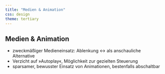 ```yaml
---
title: "Medien & Animation"
css: design 
theme: tertiary
---
```

## Medien & Animation

- zweckmäßiger Medieneinsatz: Ablenkung ↔ als anschauliche Alternative
- Verzicht auf »Autoplay«, Möglichkeit zur gezielten Steuerung
- sparsamer, bewusster Einsatz von Animationen, bestenfalls abschaltbar  
